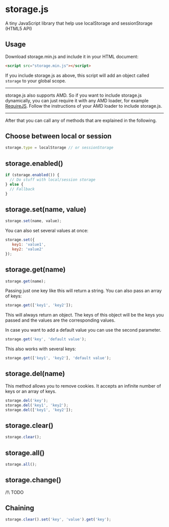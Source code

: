 # storage.js
A tiny JavaScript library that help use localStorage and sessionStorage (HTML5 API)

## Usage
Download storage.min.js and include it in your HTML document:

```html
<script src="storage.min.js"></script>
```

If you include storage.js as above, this script will add an object called `storage` to your global scope.

---

storage.js also supports AMD. So if you want to include storage.js dynamically, you can just require it with any AMD loader, for example [RequireJS](http://requirejs.org/).
Follow the instructions of your AMD loader to include storage.js.

---

After that you can call any of methods that are explained in the following.


## Choose between local or session

```javascript
storage.type = localStorage // or sessionStorage
```


## storage.enabled()

```javascript
if (storage.enabled()) {
  // Do stuff with local/session storage
} else {
  // Fallback
}
```


## storage.set(name, value)

```javascript
storage.set(name, value);
```

You can also set several values at once:

```javascript
storage.set({
   key1: 'value1',
   key2: 'value2'
});
```


## storage.get(name)

```javascript
storage.get(name);
```

Passing just one key like this will return a string. You can also pass an array of keys:

```javascript
storage.get(['key1', 'key2']);
```

This will always return an object. The keys of this object will be the keys you passed and the values are the corresponding values.

In case you want to add a default value you can use the second parameter.

```javascript
storage.get('key', 'default value');
```

This also works with several keys:

```javascript
storage.get(['key1', 'key2'], 'default value');
```



## storage.del(name)

This method allows you to remove cookies. It accepts an infinite number of keys or an array of keys.

```javascript
storage.del('key');
storage.del('key1', 'key2');
storage.del(['key1', 'key2']);
```

## storage.clear()

```javascript
storage.clear();
```

## storage.all()

```javascript
storage.all();
```

## storage.change()
/!\ TODO

## Chaining

```javascript
storage.clear().set('key', 'value').get('key');
```